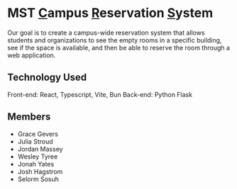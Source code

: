 # MST <ins>C</ins>ampus <ins>R</ins>eservation <ins>S</ins>ystem

Our goal is to create a campus-wide reservation system that allows students and organizations to see the empty rooms in a specific building, see if the space is available, and then be able to reserve the room through a web application.

## Technology Used

Front-end: React, Typescript, Vite, Bun
Back-end: Python Flask

## Members

- Grace Gevers
- Julia Stroud
- Jordan Massey
- Wesley Tyree
- Jonah Yates
- Josh Hagstrom
- Selorm Sosuh
